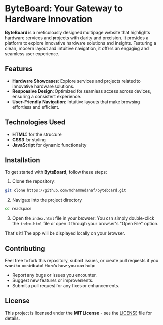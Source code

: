 # ByteBoard: Your Gateway to Hardware Innovation
**ByteBoard** is a meticulously designed multipage website that highlights hardware services and projects with clarity and precision. It provides a platform to explore innovative hardware solutions and insights. Featuring a clean, modern layout and intuitive navigation, it offers an engaging and seamless user experience.

## Features
- **Hardware Showcases**: Explore services and projects related to innovative hardware solutions.
- **Responsive Design**: Optimized for seamless access across devices, ensuring a consistent experience.
- **User-Friendly Navigation**: Intuitive layouts that make browsing effortless and efficient.

## Technologies Used
- **HTML5** for the structure
- **CSS3** for styling
- **JavaScript** for dynamic functionality

## Installation
To get started with **ByteBoard**, follow these steps:

1. Clone the repository:
```bash
git clone https://github.com/mohammedanaf/byteboard.git
```

2. Navigate into the project directory:
```bash
cd readspace
```

3. Open the `index.html` file in your browser: You can simply double-click the `index.html` file or open it through your browser's "Open File" option.

That's it! The app will be displayed locally on your browser.

## Contributing
Feel free to fork this repository, submit issues, or create pull requests if you want to contribute! Here’s how you can help:

- Report any bugs or issues you encounter.
- Suggest new features or improvements.
- Submit a pull request for any fixes or enhancements.

## License
This project is licensed under the **MIT License** - see the [LICENSE](LICENSE.md) file for details.
